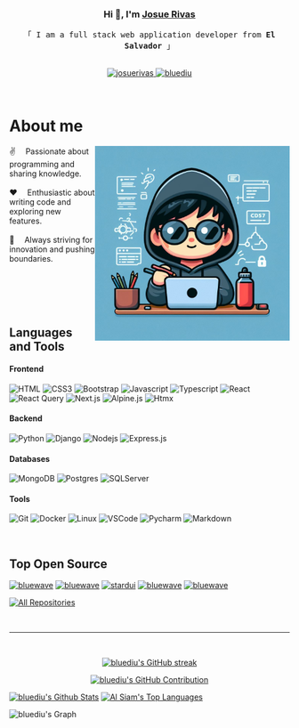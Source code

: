 <!-- Intro  -->
<h3 align="center">
    Hi 👋, I'm
      <b><a target="_blank" href="https://josuerivas-porfolio.vercel.app/">Josue Rivas</a></b>
    </samp>
</h3>

<p align="center"> 
  <samp>
    「 I am a full stack web application developer from <b>El Salvador</b> 」
    <br>
    <br>
  </samp>
</p>

<p align="center">
 <a href="https://josuerivas-porfolio.vercel.app/" target="blank">
  <img src="https://img.shields.io/badge/Website-DC143C?style=for-the-badge&logo=medium&logoColor=white" alt="josuerivas" />
 </a>
 <a href="https://www.linkedin.com/public-profile/settings?trk=d_flagship3_profile_self_view_public_profile" target="_blank">
  <img src="https://img.shields.io/badge/LinkedIn-0077B5?style=for-the-badge&logo=linkedin&logoColor=white" alt="bluediu"/>
 </a>
</p>
<br />

<!-- About Section -->

# About me

<p>
 <img align="right" width="350" src="/assets/programmer.jpg" alt="Coding gif" />
  
 ✌️&emsp; Passionate about programming and sharing knowledge.<br/><br/>
 ❤️&emsp; Enthusiastic about writing code and exploring new features.<br/><br/>
 🚀&emsp; Always striving for innovation and pushing boundaries.<br/><br/>
</p>
<br/>
<br/>
<br/>

## Languages and Tools

#### Frontend

<!-- ![Redux](https://img.shields.io/badge/Redux-593D88?style=for-the-badge&logo=redux&logoColor=white) -->
<!-- ![SASS Badge](https://img.shields.io/badge/Sass-CC6699?style=for-the-badge&logo=sass&logoColor=white) -->
<!-- ![Tailwind](https://img.shields.io/badge/Tailwind_CSS-092749?style=for-the-badge&logo=tailwindcss&logoColor=06B6D4&labelColor=000000) -->

![HTML](https://img.shields.io/badge/HTML5-E34F26?style=for-the-badge&logo=html5&logoColor=white)
![CSS3](https://img.shields.io/badge/CSS3-1572B6?style=for-the-badge&logo=css3&logoColor=white)
![Bootstrap](https://img.shields.io/badge/Bootstrap-563D7C?style=for-the-badge&logo=bootstrap&logoColor=white)
![Javascript](https://img.shields.io/badge/Javascript-F0DB4F?style=for-the-badge&labelColor=black&logo=javascript&logoColor=F0DB4F)
![Typescript](https://img.shields.io/badge/Typescript-007acc?style=for-the-badge&labelColor=black&logo=typescript&logoColor=007acc)
![React](https://img.shields.io/badge/-React-61DBFB?style=for-the-badge&labelColor=black&logo=react&logoColor=61DBFB)
![React Query](https://img.shields.io/badge/-React_Query-FF4154?style=for-the-badge&logo=react%20query&logoColor=white)
![Next.js](https://img.shields.io/badge/next.js-000000?style=for-the-badge&logo=nextdotjs&logoColor=white)
![Alpine.js](https://img.shields.io/badge/Alpine.js-8BC0D0?style=for-the-badge&labelColor=black&logo=alpine.js&logoColor=8BC0D0)
![Htmx](https://img.shields.io/badge/htmx-E34F26?style=for-the-badge&labelColor=black&logo=htmx&logoColor=E34F26)

#### Backend

![Python](https://img.shields.io/badge/Python-3776AB?style=for-the-badge&labelColor=black&logo=python&logoColor=3776AB)
![Django](https://img.shields.io/badge/Django-092E20?style=for-the-badge&labelColor=black&logo=django&logoColor=white)
![Nodejs](https://img.shields.io/badge/Nodejs-3C873A?style=for-the-badge&labelColor=black&logo=node.js&logoColor=3C873A)
![Express.js](https://img.shields.io/badge/Express.js-000000?style=for-the-badge&logo=express&logoColor=white)

#### Databases

![MongoDB](https://img.shields.io/badge/MongoDB-4EA94B?style=for-the-badge&logo=mongodb&logoColor=white)
![Postgres](https://img.shields.io/badge/PostgreSQL-336791?style=for-the-badge&labelColor=black&logo=postgresql&logoColor=336791)
![SQLServer](https://img.shields.io/badge/SQL%20Server-CC2927?style=for-the-badge&labelColor=black&logo=microsoft-sql-server&logoColor=CC2927)

#### Tools

![Git](https://img.shields.io/badge/Git-F05032?style=for-the-badge&logo=git&logoColor=white)
![Docker](https://img.shields.io/badge/Docker-2496ED?style=for-the-badge&labelColor=black&logo=docker&logoColor=2496ED)
![Linux](https://img.shields.io/badge/Linux-FCC624?style=for-the-badge&labelColor=white&logo=linux&logoColor=000)
![VSCode](https://img.shields.io/badge/Visual_Studio-0078d7?style=for-the-badge&logo=visual%20studio&logoColor=white)
![Pycharm](https://img.shields.io/badge/PyCharm-000000?style=for-the-badge&labelColor=green&logo=pycharm&logoColor=000000)
![Markdown](https://img.shields.io/badge/Markdown-000000?style=for-the-badge&logo=markdown&logoColor=white)

<br/>

## Top Open Source

[![bluewave](https://github-readme-stats.vercel.app/api/pin/?username=bluediu&repo=bluewave&border_color=7F3FBF&bg_color=0D1117&title_color=C9D1D9&text_color=8B949E&icon_color=7F3FBF)](https://github.com/bluediu/bluewave)
[![bluewave](https://github-readme-stats.vercel.app/api/pin/?username=bluediu&repo=bluewave-backend&border_color=7F3FBF&bg_color=0D1117&title_color=C9D1D9&text_color=8B949E&icon_color=7F3FBF)](https://github.com/bluediu/bluewave-backend)
[![stardui](https://github-readme-stats.vercel.app/api/pin/?username=bluediu&repo=stardiu&border_color=7F3FBF&bg_color=0D1117&title_color=C9D1D9&text_color=8B949E&icon_color=7F3FBF)](https://github.com/bluediu/stardiu)
[![bluewave](https://github-readme-stats.vercel.app/api/pin/?username=bluediu&repo=react-advanced&border_color=7F3FBF&bg_color=0D1117&title_color=C9D1D9&text_color=8B949E&icon_color=7F3FBF)](https://github.com/bluediu/react-advanced)
[![bluewave](https://github-readme-stats.vercel.app/api/pin/?username=bluediu&repo=fake-store-app&border_color=7F3FBF&bg_color=0D1117&title_color=C9D1D9&text_color=8B949E&icon_color=7F3FBF)](https://github.com/bluediu/fake-store-app)

<p align="left">
  <a href="https://github.com/bluediu?tab=repositories" target="_blank"><img alt="All Repositories" title="All Repositories" src="https://img.shields.io/badge/-All%20Repos-2962FF?style=for-the-badge&logo=koding&logoColor=white"/></a>
</p>

<br/>
<hr/>
<br/>

<p align="center">
  <a href="https://github.com/bluediu">
    <img src="https://github-readme-streak-stats.herokuapp.com/?user=bluediu&theme=radical&border=7F3FBF&background=0D1117" alt="bluediu's GitHub streak"/>
  </a>
</p>

<p align="center">
  <a href="https://github.com/bluediu">
    <img src="https://github-profile-summary-cards.vercel.app/api/cards/profile-details?username=bluediu&theme=radical" alt="bluediu's GitHub Contribution"/>
  </a>
</p>

<a> 
  <a href="https://github.com/bluediu"><img alt="bluediu's Github Stats" src="https://denvercoder1-github-readme-stats.vercel.app/api?username=bluediu&show_icons=true&count_private=true&theme=react&border_color=7F3FBF&bg_color=0D1117&title_color=F85D7F&icon_color=F8D866" height="192px" width="49.5%"/></a>
  <a href="https://github.com/bluediu"><img alt="Al Siam's Top Languages" src="https://denvercoder1-github-readme-stats.vercel.app/api/top-langs/?username=bluediu&langs_count=8&layout=compact&theme=react&border_color=7F3FBF&bg_color=0D1117&title_color=F85D7F&icon_color=F8D866" height="192px" width="49.5%"/></a>
  <br/>
</a>

![bluediu's Graph](https://github-readme-activity-graph.vercel.app/graph?username=bluediu&custom_title=Bluediu%20GitHub%20Activity%20Graph&bg_color=0D1117&color=7F3FBF&line=7F3FBF&point=7F3FBF&area_color=FFFFFF&title_color=FFFFFF&area=true)
